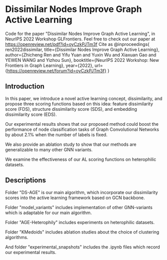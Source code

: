 # Dissimilar Nodes Improve Graph Active Learning

Code for the paper "Dissimilar Nodes Improve Graph Active Learning", in NeurIPS 2022 Workshop GLFrontiers.
Feel free to check out our paper at https://openreview.net/pdf?id=oyCzkPJTm3f
Cite as
@inproceedings{
ren2022dissimilar,
title={Dissimilar Nodes Improve Graph Active Learning},
author={Zhicheng Ren and Yifu Yuan and Yuxin Wu and Xiaxuan Gao and YEWEN WANG and Yizhou Sun},
booktitle={NeurIPS 2022 Workshop: New Frontiers in Graph Learning},
year={2022},
url={https://openreview.net/forum?id=oyCzkPJTm3f}
}

## Introduction

In this paper, we introduce a novel active learning concept, dissimilarity, and propose three scoring functions based on this idea: feature dissimilarity score (FDS), structure dissimilarity score (SDS), and embedding dissimilarity score (EDS).

Our experimental results shows that our proposed method could boost the performance of node classification tasks of Graph Convolutional Networks by about 2.1% when the number of labels is fixed.

We also provide an ablation study to show that our methods are generalizable to many other GNN variants.

We examine the effectiveness of our AL scoring functions on heterophilic datasets.

## Descriptions

Folder "DS-AGE" is our main algorithm, which incorporate our dissimilarity scores into the active learning framework based on GCN backbone.

Folder "model_variants" includes implementation of other GNN-variants which is adaptable for our main algorithm.

Folder "AGE-Heterophily" includes experiments on heterophilic datasets.

Folder "KMedoids" includes ablation studies about the choice of clustering algorithms.

And folder "experimental_snapshots" includes the .ipynb files which record our experimental results.

